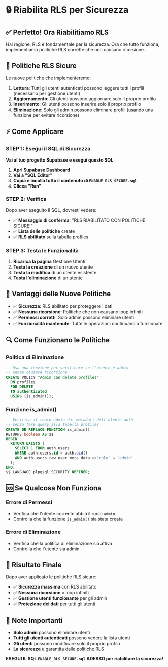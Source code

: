 # 🔒 Riabilita RLS per Sicurezza

## ✅ **Perfetto! Ora Riabilitiamo RLS**

Hai ragione, RLS è fondamentale per la sicurezza. Ora che tutto funziona, implementiamo politiche RLS corrette che non causano ricorsione.

## 🔧 **Politiche RLS Sicure**

Le nuove politiche che implementeremo:

1. **Lettura**: Tutti gli utenti autenticati possono leggere tutti i profili (necessario per gestione utenti)
2. **Aggiornamento**: Gli utenti possono aggiornare solo il proprio profilo
3. **Inserimento**: Gli utenti possono inserire solo il proprio profilo
4. **Eliminazione**: Solo gli admin possono eliminare profili (usando una funzione per evitare ricorsione)

## ⚡ **Come Applicare**

### **STEP 1: Esegui il SQL di Sicurezza**

**Vai al tuo progetto Supabase e esegui questo SQL:**

1. **Apri Supabase Dashboard**
2. **Vai a "SQL Editor"**
3. **Copia e incolla tutto il contenuto di `ENABLE_RLS_SECURE.sql`**
4. **Clicca "Run"**

### **STEP 2: Verifica**

Dopo aver eseguito il SQL, dovresti vedere:
- ✅ **Messaggio di conferma**: "RLS RIABILITATO CON POLITICHE SICURE!"
- ✅ **Lista delle politiche** create
- ✅ **RLS abilitato** sulla tabella profiles

### **STEP 3: Testa le Funzionalità**

1. **Ricarica la pagina** Gestione Utenti
2. **Testa la creazione** di un nuovo utente
3. **Testa la modifica** di un utente esistente
4. **Testa l'eliminazione** di un utente

## 🎯 **Vantaggi delle Nuove Politiche**

- ✅ **Sicurezza**: RLS abilitato per proteggere i dati
- ✅ **Nessuna ricorsione**: Politiche che non causano loop infiniti
- ✅ **Permessi corretti**: Solo admin possono eliminare utenti
- ✅ **Funzionalità mantenute**: Tutte le operazioni continuano a funzionare

## 🔍 **Come Funzionano le Politiche**

### **Politica di Eliminazione**
```sql
-- Usa una funzione per verificare se l'utente è admin
-- senza causare ricorsione
CREATE POLICY "Admin can delete profiles"
  ON profiles
  FOR DELETE
  TO authenticated
  USING (is_admin());
```

### **Funzione is_admin()**
```sql
-- Verifica il ruolo admin dai metadati dell'utente auth
-- senza fare query alla tabella profiles
CREATE OR REPLACE FUNCTION is_admin()
RETURNS boolean AS $$
BEGIN
  RETURN EXISTS (
    SELECT 1 FROM auth.users 
    WHERE auth.users.id = auth.uid() 
    AND auth.users.raw_user_meta_data->>'role' = 'admin'
  );
END;
$$ LANGUAGE plpgsql SECURITY DEFINER;
```

## 🆘 **Se Qualcosa Non Funziona**

### **Errore di Permessi**
- Verifica che l'utente corrente abbia il ruolo `admin`
- Controlla che la funzione `is_admin()` sia stata creata

### **Errore di Eliminazione**
- Verifica che la politica di eliminazione sia attiva
- Controlla che l'utente sia admin

## 🎉 **Risultato Finale**

Dopo aver applicato le politiche RLS sicure:
- ✅ **Sicurezza massima** con RLS abilitato
- ✅ **Nessuna ricorsione** o loop infiniti
- ✅ **Gestione utenti funzionante** per gli admin
- ✅ **Protezione dei dati** per tutti gli utenti

## 📝 **Note Importanti**

- **Solo admin** possono eliminare utenti
- **Tutti gli utenti autenticati** possono vedere la lista utenti
- **Gli utenti** possono modificare solo il proprio profilo
- **La sicurezza** è garantita dalle politiche RLS

**ESEGUI IL SQL `ENABLE_RLS_SECURE.sql` ADESSO per riabilitare la sicurezza!**
